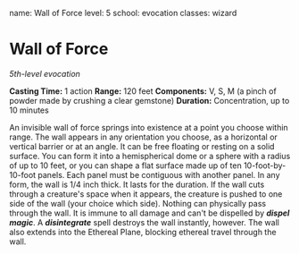 name: Wall of Force
level: 5
school: evocation
classes: wizard

# Wall of Force
_5th-level evocation_

**Casting Time:** 1 action
**Range:** 120 feet
**Components:** V, S, M (a pinch of powder made by crushing a clear gemstone)
**Duration:** Concentration, up to 10 minutes

An invisible wall of force springs into existence at a point you choose within range. The wall appears in any orientation you choose, as a horizontal or vertical barrier or at an angle. It can be free floating or resting on a solid surface. You can form it into a hemispherical dome or a sphere with a radius of up to 10 feet, or you can shape a flat surface made up of ten 10-foot-by-10-foot panels. Each panel must be contiguous with another panel. In any form, the wall is 1/4 inch thick. It lasts for the duration. If the wall cuts through a creature's space when it appears, the creature is pushed to one side of the wall (your choice which side).
Nothing can physically pass through the wall. It is immune to all damage and can't be dispelled by **_dispel magic_**. A **_disintegrate_** spell destroys the wall instantly, however. The wall also extends into the Ethereal Plane, blocking ethereal travel through the wall.
